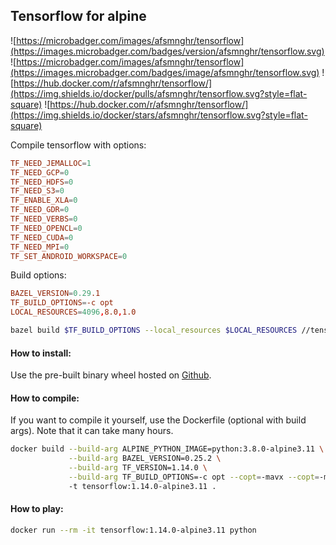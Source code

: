 ## Tensorflow for alpine

![https://microbadger.com/images/afsmnghr/tensorflow](https://images.microbadger.com/badges/version/afsmnghr/tensorflow.svg)
![https://microbadger.com/images/afsmnghr/tensorflow](https://images.microbadger.com/badges/image/afsmnghr/tensorflow.svg)
![https://hub.docker.com/r/afsmnghr/tensorflow/](https://img.shields.io/docker/pulls/afsmnghr/tensorflow.svg?style=flat-square)
![https://hub.docker.com/r/afsmnghr/tensorflow/](https://img.shields.io/docker/stars/afsmnghr/tensorflow.svg?style=flat-square)

Compile tensorflow with options:

```conf
TF_NEED_JEMALLOC=1
TF_NEED_GCP=0
TF_NEED_HDFS=0
TF_NEED_S3=0
TF_ENABLE_XLA=0
TF_NEED_GDR=0
TF_NEED_VERBS=0
TF_NEED_OPENCL=0
TF_NEED_CUDA=0
TF_NEED_MPI=0
TF_SET_ANDROID_WORKSPACE=0
```

Build options:

```conf
BAZEL_VERSION=0.29.1
TF_BUILD_OPTIONS=-c opt
LOCAL_RESOURCES=4096,8.0,1.0
```

```sh
bazel build $TF_BUILD_OPTIONS --local_resources $LOCAL_RESOURCES //tensorflow/tools/pip_package:build_pip_package
```

#### How to install:

Use the pre-built binary wheel hosted on [Github](https://github.com/AfsmNGhr/alpine-tensorflow/releases).

#### How to compile:

If you want to compile it yourself, use the Dockerfile (optional with build args). Note that it can take many hours.

```sh
docker build --build-arg ALPINE_PYTHON_IMAGE=python:3.8.0-alpine3.11 \
             --build-arg BAZEL_VERSION=0.25.2 \
             --build-arg TF_VERSION=1.14.0 \
             --build-arg TF_BUILD_OPTIONS=-c opt --copt=-mavx --copt=-mavx2 --copt=-mfma --copt=-mfpmath=both --copt=-msse4.2
             -t tensorflow:1.14.0-alpine3.11 .
```

#### How to play:

```sh
docker run --rm -it tensorflow:1.14.0-alpine3.11 python
```
